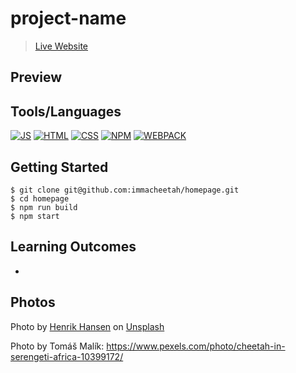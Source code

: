 # project-name

> [Live Website](https://immacheetah.github.io/propject-name/)

## Preview

## Tools/Languages

[![JS](https://img.shields.io/badge/-JAVASCRIPT-000?style=for-the-badge&logo=javascript&logoColor=F0DB4F)](#) [![HTML](https://img.shields.io/badge/-HTML-000?style=for-the-badge&logo=html5)](#) [![CSS](https://img.shields.io/badge/-CSS-000?style=for-the-badge&logo=css3&logoColor=1572B6)](#)
[![NPM](https://img.shields.io/badge/-npm-000?style=for-the-badge&logo=npm)](#) [![WEBPACK](https://img.shields.io/badge/-WEBPACK-000?style=for-the-badge&logo=WEBPACK)](#)

## Getting Started

```
$ git clone git@github.com:immacheetah/homepage.git
$ cd homepage
$ npm run build
$ npm start
```

## Learning Outcomes

-

## Photos
Photo by <a href="https://unsplash.com/@henrik_hansen?utm_content=creditCopyText&utm_medium=referral&utm_source=unsplash">Henrik Hansen</a> on <a href="https://unsplash.com/photos/leopard-licking-another-leopards-face-DSSFeBXXhag?utm_content=creditCopyText&utm_medium=referral&utm_source=unsplash">Unsplash</a>

Photo by Tomáš Malík: https://www.pexels.com/photo/cheetah-in-serengeti-africa-10399172/
  